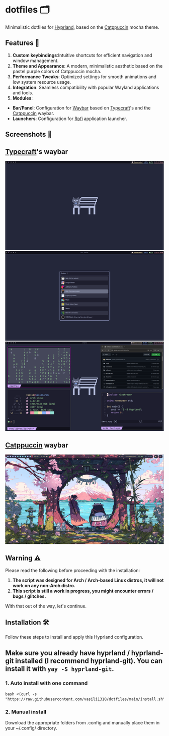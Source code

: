 # dotfiles 🗂️
Minimalistic dotfiles for [Hyprland](https://github.com/hyprwm/Hyprland), based on the [Catppuccin](https://github.com/catppuccin/catppuccin) mocha theme.

## Features 🤩
1. **Custom keybindings**:Intuitive shortcuts for efficient navigation and window management.
2. **Theme and Appearance**: A modern, minimalistic aesthetic based on the pastel purple colors of Catppuccin mocha.
3. **Performance Tweaks**: Optimized settings for smooth animations and low system resource usage.
4. **Integration**: Seamless compatibility with popular Wayland applications and tools.
5. **Modules**:
  - **Bar/Panel**: Configuration for [Waybar](https://github.com/Alexays/Waybar) based on [Typecraft](https://github.com/typecraft-dev/dotfiles/tree/master/waybar/.config/waybar)'s and the [Catppuccin](https://github.com/catppuccin/catppuccin) waybar.
  - **Launchers**: Configuration for [Rofi](https://github.com/davatorium/rofi) application launcher.

## Screenshots 📸
## [Typecraft](https://github.com/typecraft-dev/dotfiles/tree/master/waybar/.config/waybar)'s waybar
![Screenshot 1](screenshots/screenshot1.png)
![Screenshot 2](screenshots/screenshot2.png)
![Screenshot 3](screenshots/screenshot3.png)

## [Catppuccin](https://github.com/catppuccin/catppuccin) waybar
![Screenshot 4](screenshots/screenshot4.png)

## Warning ⚠️

Please read the following before proceeding with the installation:

1. **The script was designed for Arch / Arch-based Linux distros, it will not work on any non-Arch distro.**
2. **This script is still a work in progress, you might encounter errors / bugs / glitches.**

With that out of the way, let's continue.

## Installation 🛠️
Follow these steps to install and apply this Hyprland configuration.

## Make sure you already have hyprland / hyprland-git installed (I recommend hyprland-git). You can install it with ```yay -S hyprland-git```.

### 1. Auto install with one command
```
bash <(curl -s "https://raw.githubusercontent.com/vasili1310/dotfiles/main/install.sh")
```

### 2. Manual install
Download the appropriate folders from .config and manually place them in your ~/.config/ directory.
